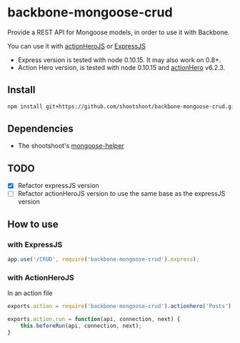 backbone-mongoose-crud
======================

Provide a REST API for Mongoose models, in order to use it with Backbone.

You can use it with [actionHeroJS](https://github.com/evantahler/actionHero) or [ExpressJS](https://github.com/visionmedia/express)

* Express version is tested with node 0.10.15. It may also work on 0.8+.
* Action Hero version, is tested with node 0.10.15 and [actionHero](https://github.com/evantahler/actionHero) v6.2.3.


## Install

```sh
npm install git+https://github.com/shootshoot/backbone-mongoose-crud.git
```

## Dependencies

* The shootshoot's [mongoose-helper](https://github.com/shootshoot/mongoose-helper)

## TODO

* [x] Refactor expressJS version
* [ ] Refactor actionHeroJS version to use the same base as the expressJS version

## How to use

### with ExpressJS
```js
app.use('/CRUD', require('backbone-mongoose-crud').express);
```

### with ActionHeroJS

In an action file
```js
exports.action = require('backbone-mongoose-crud').actionhero('Posts');

exports.action.run = function(api, connection, next) {
    this.beforeRun(api, connection, next);
}
```

